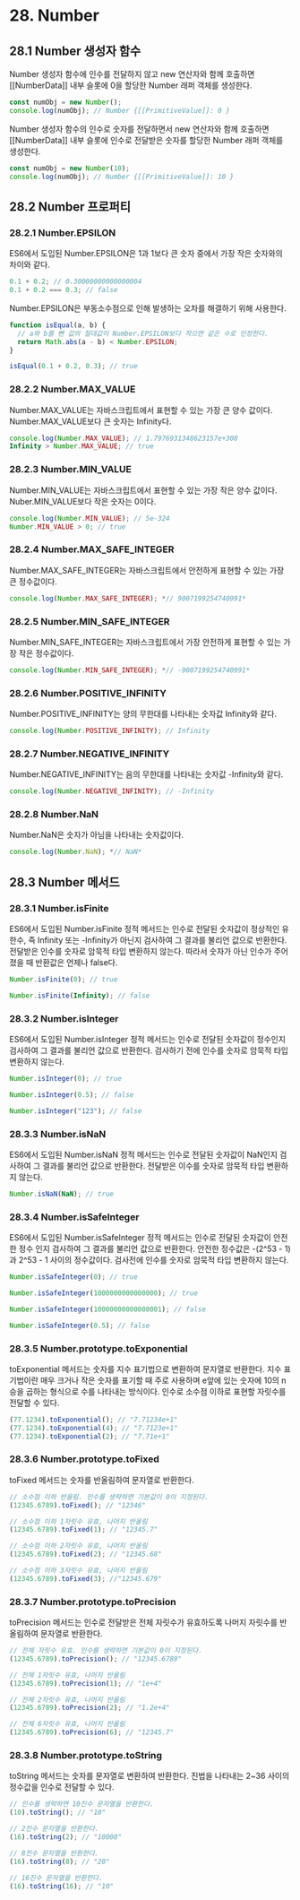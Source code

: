 # 28. Number

## 28.1 Number 생성자 함수

Number 생성자 함수에 인수를 전달하지 않고 new 연산자와 함께 호출하면 [[NumberData]] 내부 슬롯에 0을 할당한 Number 래퍼 객체를 생성한다.

```jsx
const numObj = new Number();
console.log(numObj); // Number {[[PrimitiveValue]]: 0 }
```

Number 생성자 함수의 인수로 숫자를 전달하면서 new 연산자와 함께 호출하면 [[NumberData]] 내부 슬롯에 인수로 전달받은 숫자를 할당한 Number 래퍼 객체를 생성한다.

```jsx
const numObj = new Number(10);
console.log(numObj); // Number {[[PrimitiveValue]]: 10 }
```

## 28.2 Number 프로퍼티

### 28.2.1 Number.EPSILON

ES6에서 도입된 Number.EPSILON은 1과 1보다 큰 숫자 중에서 가장 작은 숫자와의 차이와 같다.

```jsx
0.1 + 0.2; // 0.30000000000000004
0.1 + 0.2 === 0.3; // false
```

Number.EPSILON은 부동소수점으로 인해 발생하는 오차를 해결하기 위해 사용한다.

```jsx
function isEqual(a, b) {
  // a와 b를 뺀 값의 절대값이 Number.EPSILON보다 작으면 같은 수로 인정한다.
  return Math.abs(a - b) < Number.EPSILON;
}

isEqual(0.1 + 0.2, 0.3); // true
```

### 28.2.2 Number.MAX_VALUE

Number.MAX_VALUE는 자바스크립트에서 표현할 수 있는 가장 큰 양수 값이다. Number.MAX_VALUE보다 큰 숫자는 Infinity다.

```jsx
console.log(Number.MAX_VALUE); // 1.7976931348623157e+308
Infinity > Number.MAX_VALUE; // true
```

### 28.2.3 Number.MIN_VALUE

Number.MIN_VALUE는 자바스크립트에서 표현할 수 있는 가장 작은 양수 값이다. Nuber.MIN_VALUE보다 작은 숫자는 0이다.

```jsx
console.log(Number.MIN_VALUE); // 5e-324
Number.MIN_VALUE > 0; // true
```

### 28.2.4 Number.MAX_SAFE_INTEGER

Number.MAX_SAFE_INTEGER는 자바스크립트에서 안전하게 표현할 수 있는 가장 큰 정수값이다.

```jsx
console.log(Number.MAX_SAFE_INTEGER); *// 9007199254740991*
```

### 28.2.5 Number.MIN_SAFE_INTEGER

Number.MIN_SAFE_INTEGER는 자바스크립트에서 가장 안전하게 표현할 수 있는 가장 작은 정수값이다.

```jsx
console.log(Number.MIN_SAFE_INTEGER); *// -9007199254740991*
```

### 28.2.6 Number.POSITIVE_INFINITY

Number.POSITIVE_INFINITY는 양의 무한대를 나타내는 숫자값 Infinity와 같다.

```jsx
console.log(Number.POSITIVE_INFINITY); // Infinity
```

### 28.2.7 Number.NEGATIVE_INFINITY

Number.NEGATIVE_INFINITY는 음의 무한대를 나타내는 숫자값 -Infinity와 같다.

```jsx
console.log(Number.NEGATIVE_INFINITY); // -Infinity
```

### 28.2.8 Number.NaN

Number.NaN은 숫자가 아님을 나타내는 숫자값이다.

```jsx
console.log(Number.NaN); *// NaN*
```

## 28.3 Number 메서드

### 28.3.1 Number.isFinite

ES6에서 도입된 Number.isFinite 정적 메서드는 인수로 전달된 숫자값이 정상적인 유한수, 즉 Infinity 또는 -Infinity가 아닌지 검사하여 그 결과를 불리언 값으로 반환한다. 전달받은 인수를 숫자로 암묵적 타입 변환하지 않는다. 따라서 숫자가 아닌 인수가 주어졌을 때 반환값은 언제나 false다.

```jsx
Number.isFinite(0); // true

Number.isFinite(Infinity); // false
```

### 28.3.2 Number.isInteger

ES6에서 도입된 Number.isInteger 정적 메서드는 인수로 전달된 숫자값이 정수인지 검사하여 그 결과를 불리언 값으로 반환한다. 검사하기 전에 인수를 숫자로 암묵적 타입 변환하지 않는다.

```jsx
Number.isInteger(0); // true

Number.isInteger(0.5); // false

Number.isInteger("123"); // false
```

### 28.3.3 Number.isNaN

ES6에서 도입된 Number.isNaN 정적 메서드는 인수로 전달된 숫자값이 NaN인지 검사하여 그 결과를 불리언 값으로 반환한다. 전달받은 이수를 숫자로 암묵적 타입 변환하지 않는다.

```jsx
Number.isNaN(NaN); // true
```

### 28.3.4 Number.isSafeInteger

ES6에서 도입된 Number.isSafeInteger 정적 메서드는 인수로 전달된 숫자값이 안전한 정수 인지 검사하여 그 결과를 불리언 값으로 반환한다. 안전한 정수값은 -(2^53 - 1) 과 2^53 - 1 사이의 정수값이다. 검사전에 인수를 숫자로 암묵적 타입 변환하지 않는다.

```jsx
Number.isSafeInteger(0); // true

Number.isSafeInteger(1000000000000000); // true

Number.isSafeInteger(10000000000000001); // false

Number.isSafeInteger(0.5); // false
```

### 28.3.5 Number.prototype.toExponential

toExponential 메서드는 숫자를 지수 표기법으로 변환하여 문자열로 반환한다. 지수 표기법이란 매우 크거나 작은 숫자를 표기할 때 주로 사용하며 e앞에 있는 숫자에 10의 n승을 곱하는 형식으로 수를 나타내는 방식이다. 인수로 소수점 이하로 표현할 자릿수를 전달할 수 있다.

```jsx
(77.1234).toExponential(); // "7.71234e+1"
(77.1234).toExponential(4); // "7.7123e+1"
(77.1234).toExponential(2); // "7.71e+1"
```

### 28.3.6 Number.prototype.toFixed

toFixed 메서드는 숫자를 반올림하여 문자열로 반환한다.

```jsx
// 소수점 이하 반올림. 인수를 생략하면 기본값이 0이 지정된다.
(12345.6789).toFixed(); // "12346"

// 소수점 이하 1자릿수 유효, 나머지 반올림
(12345.6789).toFixed(1); // "12345.7"

// 소수점 이하 2자릿수 유효, 나머지 반올림
(12345.6789).toFixed(2); // "12345.68"

// 소수점 이하 3자릿수 유효, 나머지 반올림
(12345.6789).toFixed(3); //"12345.679"
```

### 28.3.7 Number.prototype.toPrecision

toPrecision 메서드는 인수로 전달받은 전체 자릿수가 유효하도록 나머지 자릿수를 반올림하여 문자열로 반환한다.

```jsx
// 전체 자릿수 유효. 인수를 생략하면 기본값이 0이 지정된다.
(12345.6789).toPrecision(); // "12345.6789"

// 전체 1자릿수 유효, 나머지 반올림
(12345.6789).toPrecision(1); // "1e+4"

// 전체 2자릿수 유효, 나머지 반올림
(12345.6789).toPrecision(2); // "1.2e+4"

// 전체 6자릿수 유효, 나머지 반올림
(12345.6789).toPrecision(6); // "12345.7"
```

### 28.3.8 Number.prototype.toString

toString 메서드는 숫자를 문자열로 변환하여 반환한다. 진법을 나타내는 2~36 사이의 정수값을 인수로 전달할 수 있다.

```jsx
// 인수를 생략하면 10진수 문자열을 반환한다.
(10).toString(); // "10"

// 2진수 문자열을 반환한다.
(16).toString(2); // "10000"

// 8진수 문자열을 반환한다.
(16).toString(8); // "20"

// 16진수 문자열을 반환한다.
(16).toString(16); // "10"
```
